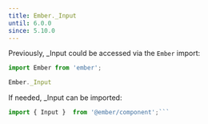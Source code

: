 ```yaml
---
title: Ember._Input
until: 6.0.0
since: 5.10.0
---
```



Previously, _Input could be accessed via the `Ember` import:
```js
import Ember from 'ember';

Ember._Input

```

 If needed, _Input can be imported:
```js
import { Input }  from '@ember/component';```
